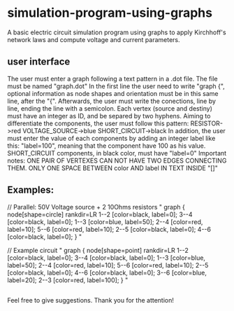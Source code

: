 # simulation-program-using-graphs
A basic electric circuit simulation program using graphs to apply Kirchhoff's network laws and compute voltage and current parameters.

## user interface
The user must enter a graph following a text pattern in a .dot file.
The file must be named "graph.dot" 
In the first line the user need to write "graph {", optional information as node shapes and orientation must be in this same line, after the "{".
Afterwards, the user must write the conections, line by line, ending the line with a semicolon. Each vertex (source and destiny) must have an integer as ID, and be separed by two hyphens.
Aiming to differentiate the components, the user must follow this pattern:
RESISTOR->red
VOLTAGE_SOURCE->blue
SHORT_CIRCUIT->black
In addition, the user must enter the value of each components by adding an integer label like this: "label=100", meaning that the component have 100 as his value. SHORT_CIRCUIT components, in black color, must have "label=0"
Important notes: ONE PAIR OF VERTEXES CAN NOT HAVE TWO EDGES CONNECTING THEM.
                 ONLY ONE SPACE BETWEEN color AND label IN TEXT INSIDE "[]"
                 
## Examples:
// Parallel: 50V Voltage source + 2 10Ohms resistors
"
graph { node[shape=circle] rankdir=LR
1--2 [color=black, label=0];
3--4 [color=black, label=0];
1--3 [color=blue, label=50];
2--4 [color=red, label=10];
5--6 [color=red, label=10];
2--5 [color=black, label=0];
4--6 [color=black, label=0];
}
"

// Example circuit
"
graph { node[shape=point] rankdir=LR
1--2 [color=black, label=0];
3--4 [color=black, label=0];
1--3 [color=blue, label=50];
2--4 [color=red, label=10];
5--6 [color=red, label=10];
2--5 [color=black, label=0];
4--6 [color=black, label=0];
3--6 [color=blue, label=20];
2--3 [color=red, label=100];
}
"

## 
Feel free to give suggestions.
Thank you for the attention!
